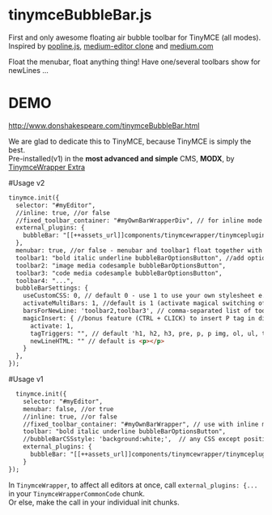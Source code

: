 # tinymceBubbleBar.js
First and only awesome floating air bubble toolbar for TinyMCE (all modes). <br>Inspired by <a href="https://github.com/kenshin54/popline" target="_blank">popline.js</a>, <a href="https://github.com/yabwe/medium-editor" target="_blank">medium-editor clone</a> and <a href="https://medium.com/" target="_blank">medium.com</a>

Float the menubar, float anything thing! Have one/several toolbars show for newLines ... 

# DEMO
http://www.donshakespeare.com/tinymceBubbleBar.html

We are glad to dedicate this to TinyMCE, because TinyMCE is simply the best. <br>Pre-installed(v1) in the <b>most advanced and simple</b> CMS, <b>MODX</b>, by <a href="http://modx.com/extras/package/tinymcewrapper" target="_blank">TinymceWrapper Extra</a>

#Usage v2
```html
tinymce.init({
  selector: "#myEditor",
  //inline: true, //or false
  //fixed_toolbar_container: "#myOwnBarWrapperDiv", // for inline mode only
  external_plugins: {
    bubbleBar: "[[++assets_url]]components/tinymcewrapper/tinymceplugins/tinymceBubbleBar.js", // plugin location
  },
  menubar: true, //or false - menubar and toolbar1 float together with any other unassigned toolbar#. In iframe mode, menubar is fixed.
  toolbar1: "bold italic underline bubbleBarOptionsButton", //add optional button for sticky bar and other functionality
  toolbar2: "image media codesample bubbleBarOptionsButton",
  toolbar3: "code media codesample bubbleBarOptionsButton",
  toolbar4: "...",
  bubbleBarSettings: {
    useCustomCSS: 0, // default 0 - use 1 to use your own stylesheet e.g via content_css
    activateMultiBars: 1, //default is 1 (activate magical switching of bars)
    barsForNewLine: 'toolbar2,toolbar3', // comma-separated list of toolbars - default is toolbar2 ... toolbar1 is reserved
    magicInsert: { //bonus feature (CTRL + CLICK) to insert P tag in difficult/tight areas - after tagTriggers
      activate: 1,
      tagTriggers: "", // default 'h1, h2, h3, pre, p, p img, ol, ul, table, div, hr'
      newLineHTML: "" // default is <p></p>
    }
  },
});
```

#Usage v1
```html
  tinymce.init({
    selector: "#myEditor",
    menubar: false, //or true
    //inline: true, //or false
    //fixed_toolbar_container: "#myOwnBarWrapper", // use with inline mode
    toolbar: "bold italic underline bubbleBarOptionsButton",
    //bubbleBarCSSstyle: 'background:white;',  // any CSS except positions top & left
    external_plugins: {
      bubbleBar: "[[++assets_url]]components/tinymcewrapper/tinymceplugins/tinymceBubbleBar.js", // file location
    }
});
  ```
  In `TinymceWrapper`, to affect all editors at once, call `external_plugins: {...` in your `TinymceWrapperCommonCode` chunk.<br> Or else, make the call in your individual init chunks.

